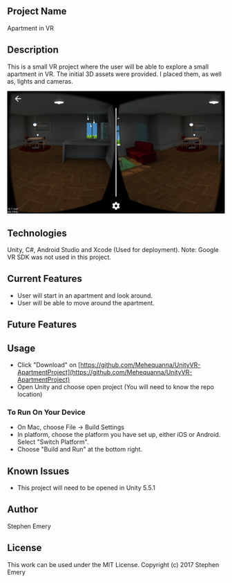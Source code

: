 ## Project Name
Apartment in VR

## Description
This is a small VR project where the user will be able to explore a small apartment in VR. The initial 3D assets were provided. I placed them, as well as, lights and cameras.

![screenshot of project](apartmentvr.png)

## Technologies
Unity, C#, Android Studio and Xcode (Used for deployment).
Note: Google VR SDK was not used in this project.

## Current Features
* User will start in an apartment and look around.
* User will be able to move around the apartment.

## Future Features

## Usage
* Click "Download" on
[https://github.com/Mehequanna/UnityVR-ApartmentProject](https://github.com/Mehequanna/UnityVR-ApartmentProject)
* Open Unity and choose open project (You will need to know the repo location)

### To Run On Your Device
* On Mac, choose File -> Build Settings
* In platform, choose the platform you have set up, either iOS or Android. Select "Switch Platform".
* Choose "Build and Run" at the bottom right.

## Known Issues
* This project will need to be opened in Unity 5.5.1

## Author
Stephen Emery

## License
This work can be used under the MIT License.
Copyright (c) 2017 Stephen Emery
